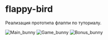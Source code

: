 # flappy-bird
Реализация прототипа флаппи по туториалу.

![Main_bunny](https://user-images.githubusercontent.com/59263802/122037411-21acd580-ce07-11eb-8be0-6a941c8fb749.png)
![Game_bunny](https://user-images.githubusercontent.com/59263802/122037285-03df7080-ce07-11eb-9201-be3ee2ac899d.png)
![Bonus_bunny](https://user-images.githubusercontent.com/59263802/122037280-02ae4380-ce07-11eb-99b6-2a87742230ac.png)
